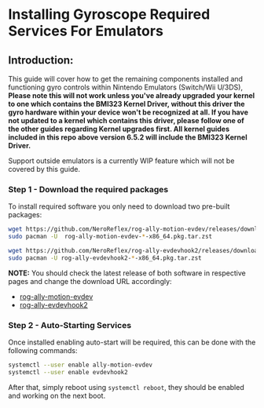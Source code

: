 # Installing Gyroscope Required Services For Emulators

## Introduction:
This guide will cover how to get the remaining components installed and functioning gyro controls within Nintendo Emulators (Switch/Wii U/3DS), **Please note this will not work unless you've already upgraded your kernel to one which contains the BMI323 Kernel Driver, without this driver the gyro hardware within your device won't be recognized at all. If you have not updated to a kernel which contains this driver, please follow one of the other guides regarding Kernel upgrades first. All kernel guides included in this repo above version 6.5.2 will include the BMI323 Kernel Driver.**

Support outside emulators is a currently WIP feature which will not be covered by this guide.

### Step 1 - Download the required packages
To install required software you only need to download two pre-built packages:

```sh
wget https://github.com/NeroReflex/rog-ally-motion-evdev/releases/download/v1.0.0-znver4/rog-ally-motion-evdev-1.0.0-1-x86_64.pkg.tar.zst
sudo pacman -U  rog-ally-motion-evdev-*-x86_64.pkg.tar.zst
```

```sh
wget https://github.com/NeroReflex/rog-ally-evdevhook2/releases/download/v1.0.1-znver4/rog-ally-evdevhook2-1.0.1.r1.g3635e5a-1-x86_64.pkg.tar.zst
sudo pacman -U rog-ally-evdevhook2-*-x86_64.pkg.tar.zst
```

__NOTE:__ You should check the latest release of both software in respective pages and change the download URL accordingly:
  - [rog-ally-motion-evdev](https://github.com/NeroReflex/rog-ally-motion-evdev/releases)
  - [rog-ally-evdevhook2](https://github.com/NeroReflex/rog-ally-evdevhook2/releases)

### Step 2 - Auto-Starting Services
Once installed enabling auto-start will be required, this can be done with the following commands:

```sh
systemctl --user enable ally-motion-evdev
systemctl --user enable evdevhook2
```

After that, simply reboot using ```systemctl reboot```, they should be enabled and working on the next boot.
